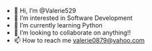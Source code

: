 - 👋 Hi, I’m @Valerie529
- 👀 I’m interested in Software Development
- 🌱 I’m currently learning Python
- 💞️ I’m looking to collaborate on anything!!
- 📫 How to reach me valerie0879@yahoo.com

<!---
Valerie529/Valerie529 is a ✨ special ✨ repository because its `README.md` (this file) appears on your GitHub profile.
You can click the Preview link to take a look at your changes.
--->
